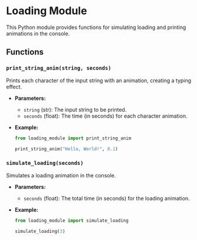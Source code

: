 # Loading Module

This Python module provides functions for simulating loading and printing animations in the console.

## Functions

### `print_string_anim(string, seconds)`

Prints each character of the input string with an animation, creating a typing effect.

- **Parameters:**
  - `string` (str): The input string to be printed.
  - `seconds` (float): The time (in seconds) for each character animation.

- **Example:**
  ```python
  from loading_module import print_string_anim

  print_string_anim("Hello, World!", 0.1)
  ```

### `simulate_loading(seconds)`

Simulates a loading animation in the console.

- **Parameters:**
  - `seconds` (float): The total time (in seconds) for the loading animation.

- **Example:**

  ```python
  from loading_module import simulate_loading
  
  simulate_loading(3)
  ```
